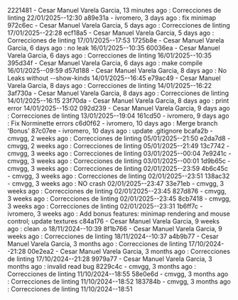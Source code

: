 2221481 - Cesar Manuel Varela Garcia, 13 minutes ago : Correcciones de linting 22/01/2025--12:30
a89e31a - ivromero, 3 days ago : fix minimap
972c6ec - Cesar Manuel Varela Garcia, 5 days ago : Correcciones de linting 17/01/2025--22:28
ecf18a5 - Cesar Manuel Varela Garcia, 5 days ago : Correcciones de linting 17/01/2025--17:53
1725b8e - Cesar Manuel Varela Garcia, 6 days ago : no leak 16/01/2025--10:35
60036ea - Cesar Manuel Varela Garcia, 6 days ago : Correcciones de linting 16/01/2025--10:35
395d34f - Cesar Manuel Varela Garcia, 6 days ago : make compile 16/01/2025--09:59
d57d188 - Cesar Manuel Varela Garcia, 8 days ago : No Leaks without --show-kinds 14/01/2025--16:45
e79ac49 - Cesar Manuel Varela Garcia, 8 days ago : Correcciones de linting 14/01/2025--16:22
3af730a - Cesar Manuel Varela Garcia, 8 days ago : Correcciones de linting 14/01/2025--16:15
23f70da - Cesar Manuel Varela Garcia, 8 days ago : print error 14/01/2025--15:02
092d239 - Cesar Manuel Varela Garcia, 9 days ago : Correcciones de linting 13/01/2025--19:04
161cd50 - ivromero, 9 days ago : Fix Norminette errors
c6d0f62 - ivromero, 10 days ago : Merge branch 'Bonus'
87c07ee - ivromero, 10 days ago : update .gitignore
bcafa2b - cmvgg, 2 weeks ago : Correcciones de linting 05/01/2025--21:50
e2da7d8 - cmvgg, 2 weeks ago : Correcciones de linting 05/01/2025--21:49
13c7742 - cmvgg, 3 weeks ago : Correcciones de linting 03/01/2025--00:04
7e9241c - cmvgg, 3 weeks ago : Correcciones de linting 03/01/2025--00:01
1d9b65c - cmvgg, 3 weeks ago : Correcciones de linting 02/01/2025--23:59
4b6c45c - cmvgg, 3 weeks ago : Correcciones de linting 02/01/2025--23:51
138ac32 - cmvgg, 3 weeks ago : NO crash 02/01/2025--23:47
33e71eb - cmvgg, 3 weeks ago : Correcciones de linting 02/01/2025--23:45
827d876 - cmvgg, 3 weeks ago : Correcciones de linting 02/01/2025--23:45
8cb7418 - cmvgg, 3 weeks ago : Correcciones de linting 02/01/2025--23:31
1b6ff7c - ivromero, 3 weeks ago : Add bonus features: minimap rendering and mouse control; update textures
c84a176 - Cesar Manuel Varela Garcia, 9 weeks ago : clean .o 18/11/2024--10:39
8f1b766 - Cesar Manuel Varela Garcia, 9 weeks ago : Correcciones de linting 18/11/2024--10:37
a4b9b77 - Cesar Manuel Varela Garcia, 3 months ago : Correcciones de linting 17/10/2024--21:28
00e2ea2 - Cesar Manuel Varela Garcia, 3 months ago : Correcciones de linting 17/10/2024--21:28
9979a77 - Cesar Manuel Varela Garcia, 3 months ago : invalid read bug
8229c4c - cmvgg, 3 months ago : Correcciones de linting 11/10/2024--18:55
58e0e6d - cmvgg, 3 months ago : Correcciones de linting 11/10/2024--18:52
183784b - cmvgg, 3 months ago : Correcciones de linting 11/10/2024--18:51